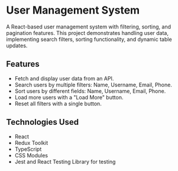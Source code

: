 # User Management System

A React-based user management system with filtering, sorting, and pagination features. This project demonstrates handling user data, implementing search filters, sorting functionality, and dynamic table updates.

## Features

- Fetch and display user data from an API.
- Search users by multiple filters: Name, Username, Email, Phone.
- Sort users by different fields: Name, Username, Email, Phone.
- Load more users with a "Load More" button.
- Reset all filters with a single button.

## Technologies Used

- React
- Redux Toolkit
- TypeScript
- CSS Modules
- Jest and React Testing Library for testing